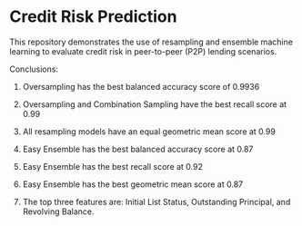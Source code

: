 # Credit Risk Prediction

This repository demonstrates the use of resampling and ensemble machine learning to evaluate credit risk in peer-to-peer (P2P) lending scenarios.

Conclusions:

1. Oversampling has the best balanced accuracy score of 0.9936

2. Oversampling and Combination Sampling have the best recall score at 0.99

3. All resampling models have an equal geometric mean score at 0.99

4. Easy Ensemble has the best balanced accuracy score at 0.87

5. Easy Ensemble has the best recall score at 0.92

6. Easy Ensemble has the best geometric mean score at 0.87

7. The top three features are: Initial List Status, Outstanding Principal, and Revolving Balance.
